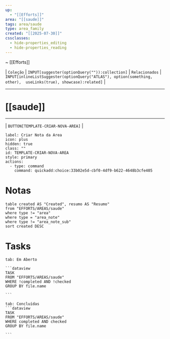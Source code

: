 ```yaml
---
up:
  - "[[Efforts]]"
area: "[[saude]]"
tags: area/saude
type: area_family
created: "[[2025-07-30]]"
cssclasses:
  - hide-properties_editing
  - hide-properties_reading
---
```


~ [[Efforts]] 

| `Coleção` | `INPUT[suggester(optionQuery("")):collection]`   | `Relacionados` | `INPUT[inlineListSuggester(optionQuery("ATLAS"), option(something, other),  useLinks(true), showcase):related]`  |

---
# [[saude]] 


---

| `BUTTON[TEMPLATE-CRIAR-NOVA-AREA]` |

```meta-bind-button
label: Criar Nota da Area
icon: plus
hidden: true
class: ""
id: TEMPLATE-CRIAR-NOVA-AREA
style: primary
actions:
  - type: command
    command: quickadd:choice:33b02e5d-cbf0-4df9-b622-4648b3cfe405
```

#  Notas

```dataview
table created AS "Created", resumo AS "Resumo"
from "EFFORTS/AREAS/saude"
where type != "area"
where type = "area_note"
where type != "area_note_sub"
sort created DESC
```



# Tasks  
````tabs
tab: Em Aberto

```dataview
TASK
FROM "EFFORTS/AREAS/saude"
WHERE !completed AND !checked
GROUP BY file.name

```

tab: Concluídas 
```dataview
TASK
FROM "EFFORTS/AREAS/saude"
WHERE completed AND checked
GROUP BY file.name

```


````



